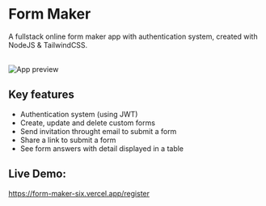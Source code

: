 # Form Maker

A fullstack online form maker app with authentication system, created with NodeJS & TailwindCSS.

<br/>
 <img src="https://i.imgur.com/w8pg1aN.png" alt="App preview"/>
 <br/>

## Key features

- Authentication system (using JWT)
- Create, update and delete custom forms
- Send invitation throught email to submit a form
- Share a link to submit a form
- See form answers with detail displayed in a table

## Live Demo:

https://form-maker-six.vercel.app/register

